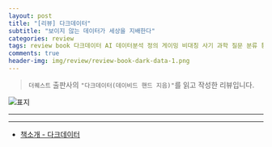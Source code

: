 ```yaml
---  
layout: post  
title: "[리뷰] 다크데이터"  
subtitle: "보이지 않는 데이터가 세상을 지배한다"  
categories: review 
tags: review book 다크데이터 AI 데이터분석 정의 게이밍 비대칭 사기 과학 질문 분류 통계      
comments: true  
header-img: img/review/review-book-dark-data-1.png
---  
```

  
> `더퀘스트` 출판사의 `"다크데이터(데이비드 핸드 지음)"`를 읽고 작성한 리뷰입니다.  

![표지](https://theorydb.github.io/assets/img/review/review-book-dark-data-1.png)  

---


---

* [책소개 - 다크데이터](http://www.kyobobook.co.kr/product/detailViewKor.laf?ejkGb=KOR&mallGb=KOR&barcode=9791165217099&orderClick=LEa&Kc=)


